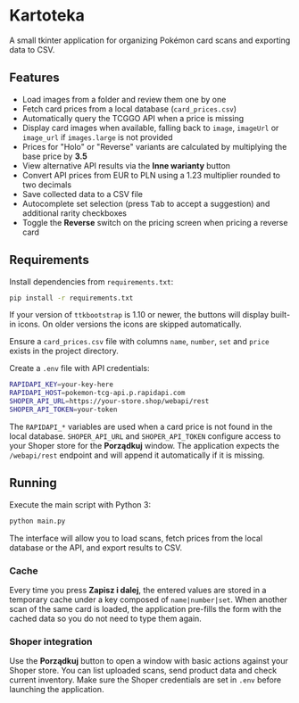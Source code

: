 # Kartoteka

A small tkinter application for organizing Pokémon card scans and exporting data to CSV.

## Features
- Load images from a folder and review them one by one
- Fetch card prices from a local database (`card_prices.csv`)
- Automatically query the TCGGO API when a price is missing
- Display card images when available, falling back to `image`,
  `imageUrl` or `image_url` if `images.large` is not provided
- Prices for "Holo" or "Reverse" variants are calculated by multiplying the
  base price by **3.5**
- View alternative API results via the **Inne warianty** button
- Convert API prices from EUR to PLN using a 1.23 multiplier rounded to two decimals
- Save collected data to a CSV file
- Autocomplete set selection (press <kbd>Tab</kbd> to accept a suggestion) and additional rarity checkboxes
- Toggle the **Reverse** switch on the pricing screen when pricing a reverse card

## Requirements
Install dependencies from `requirements.txt`:

```bash
pip install -r requirements.txt
```

If your version of `ttkbootstrap` is 1.10 or newer, the buttons will display
built-in icons. On older versions the icons are skipped automatically.

Ensure a `card_prices.csv` file with columns `name`, `number`, `set` and `price` exists in the project directory.

Create a `.env` file with API credentials:

```bash
RAPIDAPI_KEY=your-key-here
RAPIDAPI_HOST=pokemon-tcg-api.p.rapidapi.com
SHOPER_API_URL=https://your-store.shop/webapi/rest
SHOPER_API_TOKEN=your-token
```

The `RAPIDAPI_*` variables are used when a card price is not found in the local
database. `SHOPER_API_URL` and `SHOPER_API_TOKEN` configure access to your Shoper
store for the **Porządkuj** window. The application expects the `/webapi/rest`
endpoint and will append it automatically if it is missing.


## Running
Execute the main script with Python 3:

```bash
python main.py
```

The interface will allow you to load scans, fetch prices from the local database
or the API, and export results to CSV.

### Cache
Every time you press **Zapisz i dalej**, the entered values are stored in a
temporary cache under a key composed of `name|number|set`. When another scan of
the same card is loaded, the application pre-fills the form with the cached
data so you do not need to type them again.

### Shoper integration
Use the **Porządkuj** button to open a window with basic actions against your
Shoper store. You can list uploaded scans, send product data and check current
inventory. Make sure the Shoper credentials are set in `.env` before launching
the application.
